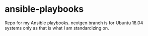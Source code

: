 ansible-playbooks
=================

Repo for my  Ansible playbooks.
nextgen branch is for Ubuntu 18.04 systems only as that is what I am standardizing on.
